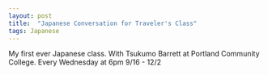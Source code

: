 ```yaml
---
layout: post
title:  "Japanese Conversation for Traveler's Class"
tags: Japanese
---
```


My first ever Japanese class. With Tsukumo Barrett at Portland Community College.
Every Wednesday at 6pm 9/16 - 12/2